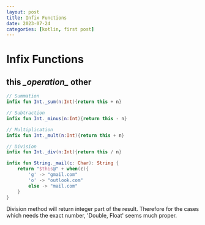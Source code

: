 ```yaml
---
layout: post
title: Infix Functions
date: 2023-07-24
categories: [kotlin, first post]
---
```


# Infix Functions

## this _\_operation\__ other

```kotlin
// Summation
infix fun Int._sum(n:Int){return this + n}

// Subtraction
infix fun Int._minus(n:Int){return this - n}

// Multiplication
infix fun Int._mult(n:Int){return this + n}

// Division
infix fun Int._div(n:Int){return this / n}

infix fun String._mail(c: Char): String {
    return "$this@" + when(c){
        'g' -> "gmail.com"
        'o' -> "outlook.com"
        else -> "mail.com"
    }
}
```
Division method will return integer part of the result.
Therefore for the cases which needs the exact number, 
'Double, Float' seems much proper.